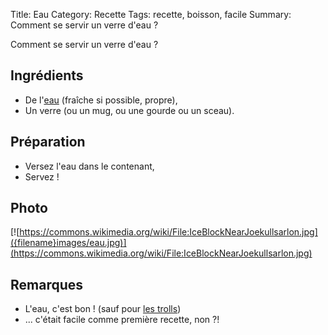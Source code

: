 Title: Eau
Category: Recette
Tags: recette, boisson, facile
Summary: Comment se servir un verre d'eau ?

Comment se servir un verre d'eau ?

## Ingrédients
- De l'[eau](https://fr.wikipedia.org/wiki/Eau) (fraîche si possible, propre),
- Un verre (ou un mug, ou une gourde ou un sceau).

## Préparation
- Versez l'eau dans le contenant,
- Servez !

## Photo
[![https://commons.wikimedia.org/wiki/File:IceBlockNearJoekullsarlon.jpg]({filename}images/eau.jpg)](https://commons.wikimedia.org/wiki/File:IceBlockNearJoekullsarlon.jpg)

## Remarques
- L'eau, c'est bon ! (sauf pour [les trolls](https://fr.wikipedia.org/wiki/H%C3%A9bus#Pouvoirs))
- ... c'était facile comme première recette, non ?!
